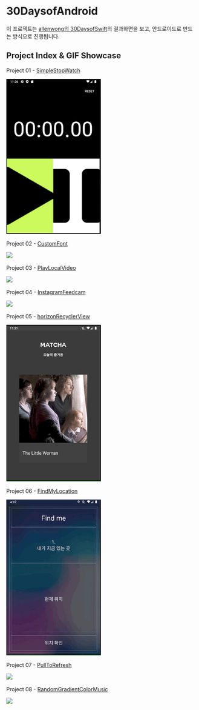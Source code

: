 # 30DaysofAndroid

이 프로젝트는 [allenwong의 30DaysofSwift](https://github.com/allenwong/30DaysofSwift)의 결과화면을 보고, 안드로이드로 만드는 방식으로 진행됩니다.

## Project Index & GIF Showcase ##

Project 01 - [SimpleStopWatch](https://github.com/heojungeun/30DaysofAndroid/tree/master/Project%2001%20-%20SimpleStopWatch)

<img src="https://github.com/heojungeun/30DaysofAndroid/blob/master/Project%2001%20-%20SimpleStopWatch/project01-screenshot.gif" width="250">

Project 02 - [CustomFont](https://github.com/heojungeun/30DaysofAndroid/tree/master/Project%2002%20-%20CustomFont)

<img src="https://github.com/heojungeun/30DaysofAndroid/blob/master/Project%2002%20-%20CustomFont/project02%20-screenshot.gif" width="250">

Project 03 - [PlayLocalVideo](https://github.com/heojungeun/30DaysofAndroid/tree/master/Project%2003%20-%20PlayLocalVideo)

<img src="https://github.com/heojungeun/30DaysofAndroid/blob/master/Project%2003%20-%20PlayLocalVideo/project03%20-%20screenshot.gif" width="250">

Project 04 - [InstagramFeedcam](https://github.com/heojungeun/30DaysofAndroid/tree/master/Project%2004%20-%20InstagramFeedcam)

<img src="https://github.com/heojungeun/30DaysofAndroid/blob/master/Project%2004%20-%20InstagramFeedcam/project04%20-%20screenshot.gif" width="250">

Project 05 - [horizonRecyclerView](https://github.com/heojungeun/30DaysofAndroid/tree/master/Project%2005%20-%20horizonRecyclerView)

<img src="https://github.com/heojungeun/30DaysofAndroid/blob/master/Project%2005%20-%20horizonRecyclerView/project05-screenshot.gif" width="250">

Project 06 - [FindMyLocation](https://github.com/heojungeun/30DaysofAndroid/tree/master/Project%2006%20-%20FindMyLocation)

<img src="https://github.com/heojungeun/30DaysofAndroid/blob/master/Project%2006%20-%20FindMyLocation/project06%20-%20screenshot.gif" width="250">

Project 07 - [PullToRefresh](https://github.com/heojungeun/30DaysofAndroid/tree/master/Project%2007%20-%20PullToRefresh)

<img src="https://github.com/heojungeun/30DaysofAndroid/blob/master/Project%2007%20-%20PullToRefresh/project07%20-%20screenshot.gif" width="250">

Project 08 - [RandomGradientColorMusic](https://github.com/heojungeun/30DaysofAndroid/tree/master/Project%2008%20-%20RandomGradientColorMusic)

<img src="https://github.com/heojungeun/30DaysofAndroid/blob/master/Project%2008%20-%20RandomGradientColorMusic/project08%20-%20screenshot.gif" width="250">
